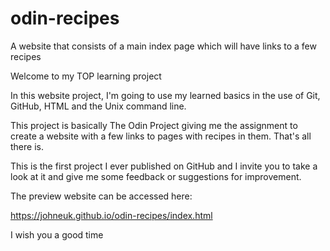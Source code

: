 # odin-recipes
A website that consists of a main index page which will have links to a few recipes

Welcome to my TOP learning project

In this website project, I'm going to use my learned basics in the use of Git, GitHub, HTML and the Unix command line.

This project is basically The Odin Project giving me the assignment to create a website with a few links to pages with recipes in them. That's all there is.

This is the first project I ever published on GitHub and I invite you to take a look at it and give me some feedback or suggestions for improvement.

The preview website can be accessed here:

https://johneuk.github.io/odin-recipes/index.html

I wish you a good time